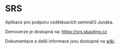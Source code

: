 # SRS 
Aplikace pro podporu vzdělávacích seminářů Junáka.

Demoverze je dostupná na: https://srs.skauting.cz.

Dokumentace a další informace jsou dostupné na [wiki](https://github.com/skaut/SRS/wiki).
